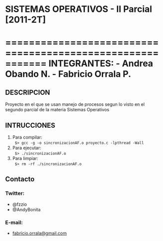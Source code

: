 # SISTEMAS OPERATIVOS - II Parcial [2011-2T] #
===========================================================
    INTEGRANTES:
    - Andrea Obando N.
    - Fabricio Orrala P.
===========================================================

## DESCRIPCION ##
Proyecto en el que se usan manejo de procesos segun lo visto en el segundo parcial de la materia Sistemas Operativos

## INTRUCCIONES ##
<ol>
    <li>
       Para compilar: <br />
       <code> $> gcc -g -o sincronizacionAF.o proyecto.c -lpthread -Wall </code>
    </li>
    <li>
       Para ejecutar: <br />
       <code> $> ./sincronizacionAF.o </code>
    </li>
    <li>
       Para limpiar: <br />
       <code> $> rm -rf ./sincronizacionAF.o </code>
    </li>
</ol>


## Contacto ##
### Twitter: ###
* @fzzio
* @AndyBonita

### E-mail: ###
* fabricio.orrala@gmail.com